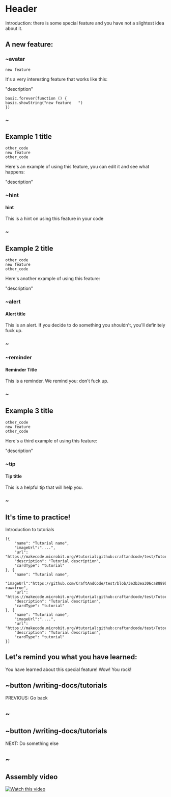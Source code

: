 # Header

Introduction: there is some special feature and you have not a slightest idea about it.


## A new feature:
### ~avatar

```block
new feature
```
It's a very interesting feature that works like this:


"description"


```sim
basic.forever(function () {
basic.showString("new feature   ")
})
```
### ~



## Example 1 title
```blocks
other_code
new feature
other_code
```
Here's an example of using this feature, you can edit it and see what happens:

"description"
### ~hint

#### hint
This is a hint on using this feature in your code
### ~
## Example 2 title
```blocks
other_code
new feature
other_code
```
Here's another example of using this feature:

"description"
### ~alert

#### Alert title
This is an alert. If you decide to do something you shouldn't, you'll definitely fuck up.

### ~
### ~reminder

#### Reminder Title
This is a reminder. We remind you: don't fuck up.
### ~
## Example 3 title
```blocks
other_code
new feature
other_code
```
Here's a third example of using this feature:

"description"
### ~tip

#### Tip title
This is a helpful tip that will help you.
### ~
## It's time to practice!
Introduction to tutorials
```codecard
[{
    "name": "Tutorial name",
    "imageUrl":"....",
    "url": "https://makecode.microbit.org/#tutorial:github:craftandcode/test/Tutorial", 
    "description": "Tutorial description", 
    "cardType": "tutorial"
}, {
    "name": "Tutorial name",
    "imageUrl":"https://github.com/CraftAndCode/test/blob/3e3b3ea306ca8889ba8256d01322a07b050a8f56/Smileyface.jpg?raw=true",
    "url": "https://makecode.microbit.org/#tutorial:github:craftandcode/test/Tutorial",
    "description": "Tutorial description", 
    "cardType": "tutorial"
}, {
    "name": "Tutorial name",
    "imageUrl":"....",
    "url": "https://makecode.microbit.org/#tutorial:github:craftandcode/test/Tutorial",
    "description": "Tutorial description",  
    "cardType": "tutorial"
}]
```
## Let's remind you what you have learned:

You have learned about this special feature! Wow! You rock!

## ~button /writing-docs/tutorials

PREVIOUS: Go back

## ~

## ~button /writing-docs/tutorials

NEXT: Do something else

## ~
## Assembly video

[![Watch this video](https://res.cloudinary.com/marcomontalbano/image/upload/v1629376960/video_to_markdown/images/youtube--dcCNlAx5Dz4-c05b58ac6eb4c4700831b2b3070cd403.jpg)](https://youtu.be/dcCNlAx5Dz4 "Watch this video")